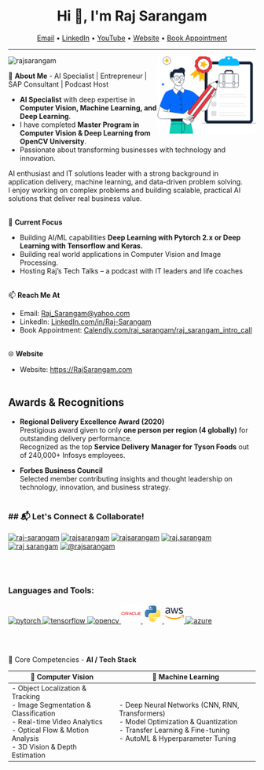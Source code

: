 <h1 align="center">Hi 👋, I'm Raj Sarangam</h1>

<p align="center">
  <a href="mailto:raj_sarangam@yahoo.com">Email</a> • 
  <a href="https://www.linkedin.com/in/Raj-Sarangam/">LinkedIn</a> • 
  <a href="https://www.YouTube.com/@RajSarangam/">YouTube</a> • 
  <a href="https://RajSarangam.com">Website</a> • 
  <a href="https://calendly.com/raj_sarangam/raj_sarangam_intro_call">Book Appointment</a>
</p>

---

<img align="right" alt="coding" width="200" src="https://github.com/RajSarangam/RajSarangam/blob/main/profession.png">

<p align="left"> <img src="https://komarev.com/ghpvc/?username=rajsarangam&label=Profile%20views&color=0e75b6&style=flat" alt="rajsarangam" /> </p>


🎯 **About Me** - AI Specialist | Entrepreneur | SAP Consultant | Podcast Host   

- **AI Specialist** with deep expertise in **Computer Vision, Machine Learning, and Deep Learning**.<BR>
- I have completed **Master Program in Computer Vision & Deep Learning from OpenCV University**.<BR>
- Passionate about transforming businesses with technology and innovation.

AI enthusiast and IT solutions leader with a strong background in application delivery, machine learning, and data-driven problem solving.  
I enjoy working on complex problems and building scalable, practical AI solutions that deliver real business value.<BR><BR>


💼 **Current Focus**  
- Building AI/ML capabilities **Deep Learning with Pytorch 2.x or Deep Learning with Tensorflow and Keras.**  
- Building real world applications in Computer Vision and Image Processing.  
- Hosting Raj’s Tech Talks – a podcast with IT leaders and life coaches<BR><BR>

📫 **Reach Me At**  
- Email: [Raj_Sarangam@yahoo.com](mailto:Raj_Sarangam@yahoo.com)  
- LinkedIn: [LinkedIn.com/in/Raj-Sarangam](https://linkedin.com/in/Raj-Sarangam)
- Book Appointment: [Calendly.com/raj_sarangam/raj_sarangam_intro_call](https://calendly.com/raj_sarangam/raj_sarangam_intro_call)<BR><BR>

🌐 **Website**  
- Website: https://RajSarangam.com<BR><BR>

## Awards & Recognitions

- **Regional Delivery Excellence Award (2020)**  
  Prestigious award given to only **one person per region (4 globally)** for outstanding delivery performance.  
  Recognized as the top **Service Delivery Manager for Tyson Foods** out of 240,000+ Infosys employees.

- **Forbes Business Council**  
  Selected member contributing insights and thought leadership on technology, innovation, and business strategy.
<BR><BR>

<h3 align="left">## 📬 Let's Connect & Collaborate!</h3>
<p align="left">
<a href="https://linkedin.com/in/raj-sarangam" target="blank"><img align="center" src="https://raw.githubusercontent.com/rahuldkjain/github-profile-readme-generator/master/src/images/icons/Social/linked-in-alt.svg" alt="raj-sarangam" height="30" width="40" /></a>
<a href="https://kaggle.com/rajsarangam" target="blank"><img align="center" src="https://raw.githubusercontent.com/rahuldkjain/github-profile-readme-generator/master/src/images/icons/Social/kaggle.svg" alt="rajsarangam" height="30" width="40" /></a>
<a href="https://fb.com/rajsarangam" target="blank"><img align="center" src="https://raw.githubusercontent.com/rahuldkjain/github-profile-readme-generator/master/src/images/icons/Social/facebook.svg" alt="rajsarangam" height="30" width="40" /></a>
<a href="https://instagram.com/raj.sarangam" target="blank"><img align="center" src="https://raw.githubusercontent.com/rahuldkjain/github-profile-readme-generator/master/src/images/icons/Social/instagram.svg" alt="raj.sarangam" height="30" width="40" /></a>
<a href="https://medium.com/raj sarangam" target="blank"><img align="center" src="https://raw.githubusercontent.com/rahuldkjain/github-profile-readme-generator/master/src/images/icons/Social/medium.svg" alt="raj sarangam" height="30" width="40" /></a>
<a href="https://www.youtube.com/c/@rajsarangam" target="blank"><img align="center" src="https://raw.githubusercontent.com/rahuldkjain/github-profile-readme-generator/master/src/images/icons/Social/youtube.svg" alt="@rajsarangam" height="30" width="40" /></a>
</p><BR><BR>

<h3 align="left">Languages and Tools:</h3>
<p align="left"> 

<a href="https://pytorch.org/" target="_blank" rel="noreferrer"> <img src="https://www.vectorlogo.zone/logos/pytorch/pytorch-icon.svg" alt="pytorch" width="40" height="40"/> </a> <a href="https://www.tensorflow.org" target="_blank" rel="noreferrer"> <img src="https://www.vectorlogo.zone/logos/tensorflow/tensorflow-icon.svg" alt="tensorflow" width="40" height="40"/> </a> <a href="https://opencv.org/" target="_blank" rel="noreferrer"> <img src="https://www.vectorlogo.zone/logos/opencv/opencv-icon.svg" alt="opencv" width="40" height="40"/> </a> <a href="https://www.oracle.com/" target="_blank" rel="noreferrer"> <img src="https://raw.githubusercontent.com/devicons/devicon/master/icons/oracle/oracle-original.svg" alt="oracle" width="40" height="40"/> </a> <a href="https://www.python.org" target="_blank" rel="noreferrer"> <img src="https://raw.githubusercontent.com/devicons/devicon/master/icons/python/python-original.svg" alt="python" width="40" height="40"/> </a> <a href="https://aws.amazon.com" target="_blank" rel="noreferrer"> <img src="https://raw.githubusercontent.com/devicons/devicon/master/icons/amazonwebservices/amazonwebservices-original-wordmark.svg" alt="aws" width="40" height="40"/> </a> <a href="https://azure.microsoft.com/en-in/" target="_blank" rel="noreferrer"> <img src="https://www.vectorlogo.zone/logos/microsoft_azure/microsoft_azure-icon.svg" alt="azure" width="40" height="40"/> </a> 

</p><BR><BR>

<p>

🌟 Core Competencies - **AI / Tech Stack**


| **🎯 Computer Vision** | **🧠 Machine Learning** |
|---------------------|------------------------------|
| - Object Localization & Tracking<br>- Image Segmentation & Classification<br>- Real-time Video Analytics<br>- Optical Flow & Motion Analysis<br>- 3D Vision & Depth Estimation | - Deep Neural Networks (CNN, RNN, Transformers)<br>- Model Optimization & Quantization<br>- Transfer Learning & Fine-tuning<br>- AutoML & Hyperparameter Tuning<br>|

</p>
